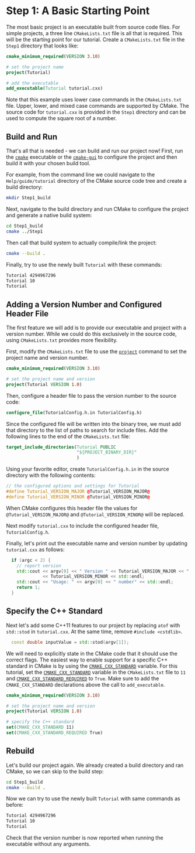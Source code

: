 # Step 1: A Basic Starting Point

The most basic project is an executable built from source code files.
For simple projects, a three line ``CMakeLists.txt`` file is all that is
required. This will be the starting point for our tutorial. Create a
``CMakeLists.txt`` file in the ``Step1`` directory that looks like:

```cmake
cmake_minimum_required(VERSION 3.10)

# set the project name
project(Tutorial)

# add the executable
add_executable(Tutorial tutorial.cxx)
```


Note that this example uses lower case commands in the ``CMakeLists.txt`` file.
Upper, lower, and mixed case commands are supported by CMake. The source
code for ``tutorial.cxx`` is provided in the ``Step1`` directory and can be
used to compute the square root of a number.

## Build and Run

That's all that is needed - we can build and run our project now! First, run
the [`cmake`](https://cmake.org/cmake/help/v3.23/manual/cmake.1.html#manual:cmake(1)) executable or the
[`cmake-gui`](https://cmake.org/cmake/help/v3.23/manual/cmake-gui.1.html#manual:cmake-gui(1)) to configure the project and then build it
with your chosen build tool.

For example, from the command line we could navigate to the
``Help/guide/tutorial`` directory of the CMake source code tree and create a
build directory:

```bash
mkdir Step1_build
```

Next, navigate to the build directory and run CMake to configure the project
and generate a native build system:

```bash
cd Step1_build
cmake ../Step1
```

Then call that build system to actually compile/link the project:

```bash
cmake --build .
```

Finally, try to use the newly built ``Tutorial`` with these commands:

```bash
Tutorial 4294967296
Tutorial 10
Tutorial
```


## Adding a Version Number and Configured Header File

The first feature we will add is to provide our executable and project with a
version number. While we could do this exclusively in the source code, using
``CMakeLists.txt`` provides more flexibility.

First, modify the ``CMakeLists.txt`` file to use the [`project`](https://cmake.org/cmake/help/v3.23/command/project.html#command:project) command
to set the project name and version number.

```cmake
cmake_minimum_required(VERSION 3.10)

# set the project name and version
project(Tutorial VERSION 1.0)
```

Then, configure a header file to pass the version number to the source
code:

```cmake
configure_file(TutorialConfig.h.in TutorialConfig.h)
```

Since the configured file will be written into the binary tree, we
must add that directory to the list of paths to search for include
files. Add the following lines to the end of the ``CMakeLists.txt`` file:

```cmake
target_include_directories(Tutorial PUBLIC
                           "${PROJECT_BINARY_DIR}"
                           )
```

Using your favorite editor, create ``TutorialConfig.h.in`` in the source
directory with the following contents:

```cpp
// the configured options and settings for Tutorial
#define Tutorial_VERSION_MAJOR @Tutorial_VERSION_MAJOR@
#define Tutorial_VERSION_MINOR @Tutorial_VERSION_MINOR@
```

When CMake configures this header file the values for
``@Tutorial_VERSION_MAJOR@`` and ``@Tutorial_VERSION_MINOR@`` will be
replaced.

Next modify ``tutorial.cxx`` to include the configured header file,
``TutorialConfig.h``.

Finally, let's print out the executable name and version number by updating
``tutorial.cxx`` as follows:

```cpp
  if (argc < 2) {
    // report version
    std::cout << argv[0] << " Version " << Tutorial_VERSION_MAJOR << "."
              << Tutorial_VERSION_MINOR << std::endl;
    std::cout << "Usage: " << argv[0] << " number" << std::endl;
    return 1;
  }
```

## Specify the C++ Standard

Next let's add some C++11 features to our project by replacing ``atof`` with
``std::stod`` in ``tutorial.cxx``.  At the same time, remove
``#include <cstdlib>``.

```cpp
  const double inputValue = std::stod(argv[1]);
```

We will need to explicitly state in the CMake code that it should use the
correct flags. The easiest way to enable support for a specific C++ standard
in CMake is by using the [`CMAKE_CXX_STANDARD`](https://cmake.org/cmake/help/v3.23/variable/CMAKE_CXX_STANDARD.html#variable:CMAKE_CXX_STANDARD) variable. For this
tutorial, set the [`CMAKE_CXX_STANDARD`](https://cmake.org/cmake/help/v3.23/variable/CMAKE_CXX_STANDARD.html#variable:CMAKE_CXX_STANDARD) variable in the
``CMakeLists.txt`` file to ``11`` and [`CMAKE_CXX_STANDARD_REQUIRED`](https://cmake.org/cmake/help/v3.23/variable/CMAKE_CXX_STANDARD_REQUIRED.html#variable:CMAKE_CXX_STANDARD_REQUIRED)
to ``True``. Make sure to add the ``CMAKE_CXX_STANDARD`` declarations above the
call to ``add_executable``.

```cmake
cmake_minimum_required(VERSION 3.10)

# set the project name and version
project(Tutorial VERSION 1.0)

# specify the C++ standard
set(CMAKE_CXX_STANDARD 11)
set(CMAKE_CXX_STANDARD_REQUIRED True)
```

## Rebuild

Let's build our project again. We already created a build directory and ran
CMake, so we can skip to the build step:

```bash
cd Step1_build
cmake --build .
```

Now we can try to use the newly built ``Tutorial`` with same commands as before:

```bash
Tutorial 4294967296
Tutorial 10
Tutorial
```

Check that the version number is now reported when running the executable without
any arguments.
